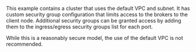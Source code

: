 This example contains a cluster that uses the default VPC and subnet. It has custom security group configuration that
limits access to the brokers to the client node. Additional security groups can be granted access by adding them to the
ingress/egress security groups list for each port.

While this is a reasonably secure model, the use of the default VPC is not recommended. 